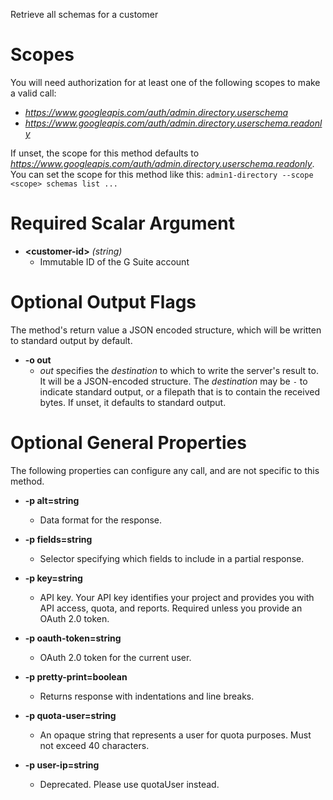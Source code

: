 Retrieve all schemas for a customer
# Scopes

You will need authorization for at least one of the following scopes to make a valid call:

* *https://www.googleapis.com/auth/admin.directory.userschema*
* *https://www.googleapis.com/auth/admin.directory.userschema.readonly*

If unset, the scope for this method defaults to *https://www.googleapis.com/auth/admin.directory.userschema.readonly*.
You can set the scope for this method like this: `admin1-directory --scope <scope> schemas list ...`
# Required Scalar Argument
* **&lt;customer-id&gt;** *(string)*
    - Immutable ID of the G Suite account

# Optional Output Flags

The method's return value a JSON encoded structure, which will be written to standard output by default.

* **-o out**
    - *out* specifies the *destination* to which to write the server's result to.
      It will be a JSON-encoded structure.
      The *destination* may be `-` to indicate standard output, or a filepath that is to contain the received bytes.
      If unset, it defaults to standard output.
# Optional General Properties

The following properties can configure any call, and are not specific to this method.

* **-p alt=string**
    - Data format for the response.

* **-p fields=string**
    - Selector specifying which fields to include in a partial response.

* **-p key=string**
    - API key. Your API key identifies your project and provides you with API access, quota, and reports. Required unless you provide an OAuth 2.0 token.

* **-p oauth-token=string**
    - OAuth 2.0 token for the current user.

* **-p pretty-print=boolean**
    - Returns response with indentations and line breaks.

* **-p quota-user=string**
    - An opaque string that represents a user for quota purposes. Must not exceed 40 characters.

* **-p user-ip=string**
    - Deprecated. Please use quotaUser instead.
